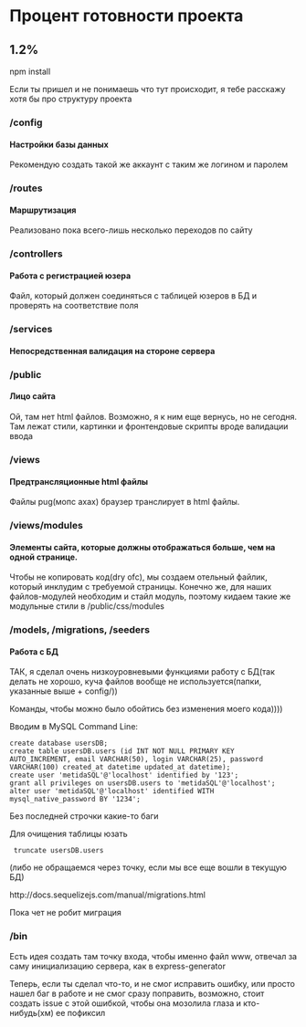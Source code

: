 <h1> Процент готовности проекта </h1>

<h2> 1.2% </h2>

npm install 

<p>Если ты пришел и не понимаешь что тут происходит, я тебе расскажу хотя бы про структуру проекта

<h3> /config </h3>
<h4>Настройки базы данных </h4>
<p>Рекомендую создать такой же аккаунт с таким же логином и паролем

<h3>/routes</h3>
<h4>Маршрутизация </h4>
<p>Реализовано пока всего-лишь несколько переходов по сайту

<h3>/controllers</h3>
<h4>Работа с регистрацией юзера </h4>
<p> Файл, который должен соединяться с таблицей юзеров в БД и проверять на соответствие поля

<h3>/services</h3>
<h4>Непосредственная валидация на стороне сервера</h4>

<h3>/public</h3>
<h4>Лицо сайта </h4>
<p>Ой, там нет html файлов. Возможно, я к ним еще вернусь, но не сегодня. Там лежат стили, картинки и фронтендовые скрипты вроде валидации ввода

<h3>/views</h3>
<h4>Предтрансляционные html файлы </h4>
<p>Файлы pug(мопс ахах) браузер транслирует в html файлы. 

<h3>/views/modules </h3>
<h4>Элементы сайта, которые должны отображаться больше, чем на одной странице.</h4>
<p>Чтобы не копировать код(dry ofc), мы создаем отельный файлик, который инклудим с требуемой страницы. Конечно же, для наших файлов-модулей необходим и стайл модуль, поэтому кидаем такие же модульные стили в /public/css/modules

<h3>/models, /migrations, /seeders</h3>
<h4>Работа с БД</h4>
<p> ТАК, я сделал очень низкоуровневыми функциями работу с БД(так делать не хорошо, куча файлов вообще не используется(папки, указанные выше + config/)) 
<p>Команды, чтобы можно было обойтись без изменения моего кода)))) 
<p>Вводим в MySQL Command Line:
<pre><code>create database usersDB; 
create table usersDB.users (id INT NOT NULL PRIMARY KEY AUTO_INCREMENT, email VARCHAR(50), login VARCHAR(25), password VARCHAR(100) created_at datetime updated_at datetime);
create user 'metidaSQL'@'localhost' identified by '123';
grant all privileges on usersDB.users to 'metidaSQL'@'localhost';
alter user 'metidaSQL'@'localhost' identified WITH mysql_native_password BY '1234';</code></pre>
<p>Без последней строчки какие-то баги 
<p>Для очищения таблицы юзать 
<pre><code> truncate usersDB.users</code></pre> (либо не обращаемся через точку, если мы все еще вошли в текущую БД)

<p>http://docs.sequelizejs.com/manual/migrations.html

<p> Пока чет не робит миграция 

<h3>/bin</h3>
<p>Есть идея создать там точку входа, чтобы именно файл www, отвечал за саму инициализацию сервера, как в express-generator


<p>Теперь, если ты сделал что-то, и не смог исправить ошибку, или просто нашел баг в работе и не смог сразу поправить, возможно, стоит создать issue с этой ошибкой, чтобы она мозолила глаза и кто-нибудь(хм) ее пофиксил

